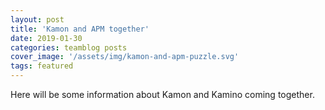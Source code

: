 ```yaml
---
layout: post
title: 'Kamon and APM together'
date: 2019-01-30
categories: teamblog posts
cover_image: '/assets/img/kamon-and-apm-puzzle.svg'
tags: featured
---
```


Here will be some information about Kamon and Kamino coming together.